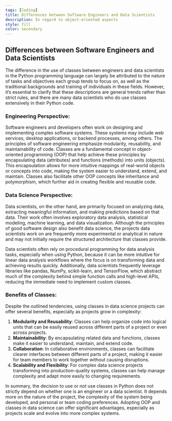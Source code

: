 ```yaml
---
tags: [Coding]
title: Differences between Software Engineers and Data Scientists
description: In regard to object-oriented aspects
style: fill
color: secondary
---
```


## Differences between Software Engineers and Data Scientists

The difference in the use of classes between engineers and data scientists in the Python programming language can largely be attributed to the nature of tasks and objectives each group tends to focus on, as well as the traditional backgrounds and training of individuals in these fields. However, it’s essential to clarify that these descriptions are general trends rather than strict rules, and there are many data scientists who do use classes extensively in their Python code.

### Engineering Perspective:

Software engineers and developers often work on designing and implementing complex software systems. These systems may include web services, desktop applications, or backend processes, among others. The principles of software engineering emphasize modularity, reusability, and maintainability of code. Classes are a fundamental concept in object-oriented programming (OOP) that help achieve these principles by encapsulating data (attributes) and functions (methods) into units (objects). This encapsulation allows for more intuitive mappings of real-world objects or concepts into code, making the system easier to understand, extend, and maintain. Classes also facilitate other OOP concepts like inheritance and polymorphism, which further aid in creating flexible and reusable code.

### Data Science Perspective:

Data scientists, on the other hand, are primarily focused on analyzing data, extracting meaningful information, and making predictions based on that data. Their work often involves exploratory data analysis, statistical modeling, machine learning, and data visualization. Although the principles of good software design also benefit data science, the projects data scientists work on are frequently more experimental or analytical in nature and may not initially require the structured architecture that classes provide.

Data scientists often rely on procedural programming for data analysis tasks, especially when using Python, because it can be more intuitive for linear data analysis workflows where the focus is on transforming data and achieving results quickly. Additionally, data scientists frequently leverage libraries like pandas, NumPy, scikit-learn, and TensorFlow, which abstract much of the complexity behind simple function calls and high-level APIs, reducing the immediate need to implement custom classes.

### Benefits of Classes:

Despite the outlined tendencies, using classes in data science projects can offer several benefits, especially as projects grow in complexity:

1. **Modularity and Reusability**: Classes can help organize code into logical units that can be easily reused across different parts of a project or even across projects.
2. **Maintainability**: By encapsulating related data and functions, classes make it easier to understand, maintain, and extend code.
3. **Collaboration**: In collaborative environments, classes can facilitate clearer interfaces between different parts of a project, making it easier for team members to work together without causing disruptions.
4. **Scalability and Flexibility**: For complex data science projects transforming into production-quality systems, classes can help manage complexity and adapt more easily to changing requirements.

In summary, the decision to use or not use classes in Python does not strictly depend on whether one is an engineer or a data scientist. It depends more on the nature of the project, the complexity of the system being developed, and personal or team coding preferences. Adopting OOP and classes in data science can offer significant advantages, especially as projects scale and evolve into more complex systems.
